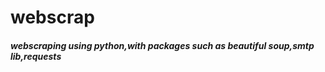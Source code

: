 # webscrap
<h5>webscraping using python,with packages such as beautiful soup,smtp lib,requests</h5>

